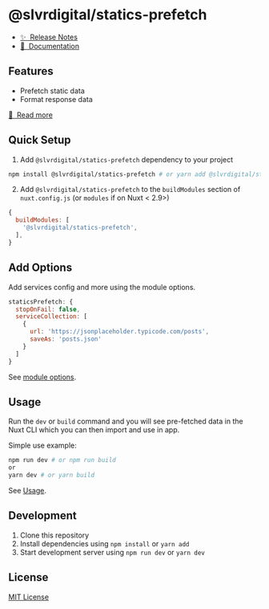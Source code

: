 # @slvrdigital/statics-prefetch

- [✨ &nbsp;Release Notes](http://example.com/releases)
- [📖 &nbsp;Documentation](https://example.com)

## Features

- Prefetch static data
- Format response data

[📖 &nbsp;Read more](http://example.com)

## Quick Setup

1. Add `@slvrdigital/statics-prefetch` dependency to your project

```bash
npm install @slvrdigital/statics-prefetch # or yarn add @slvrdigital/statics-prefetch
```

2. Add `@slvrdigital/statics-prefetch` to the `buildModules` section of `nuxt.config.js` (or `modules` if on Nuxt < 2.9>)

```js
{
  buildModules: [
    '@slvrdigital/statics-prefetch',
  ],
}
```

## Add Options

Add services config and more using the module options.

```js
staticsPrefetch: {
  stopOnFail: false,
  serviceCollection: [
    {
      url: 'https://jsonplaceholder.typicode.com/posts',
      saveAs: 'posts.json'
    }
  ]
}
```

See [module options](http://example.com/options).

## Usage

Run the `dev` or `build` command and you will see pre-fetched data in the Nuxt CLI which you can then import and use in app.

Simple use example:

```bash
npm run dev # or npm run build
or
yarn dev # or yarn build
```

See [Usage](https://example.com/usage).

## Development

1. Clone this repository
2. Install dependencies using `npm install` or `yarn add`
3. Start development server using `npm run dev` or `yarn dev`

## License

[MIT License](./LICENSE)
